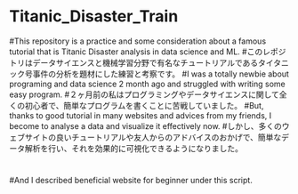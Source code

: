 # Titanic_Disaster_Train
#This repository is a practice and some consideration about a famous tutorial that is Titanic Disaster analysis in data science and ML.
#このレポジトリはデータサイエンスと機械学習分野で有名なチュートリアルであるタイタニック号事件の分析を題材にした練習と考察です。
#I was a totally newbie about programing and data science 2 month ago and struggled with writing some easy program.
#２ヶ月前の私はプログラミングやデータサイエンスに関して全くの初心者で、簡単なプログラムを書くことに苦戦していました。
#But, thanks to good tutorial in many websites and advices from my friends, I become to analyse a data and visualize it effectively now.
#しかし、多くのウェブサイトの良いチュートリアルや友人からのアドバイスのおかげで、簡単なデータ解析を行い、それを効果的に可視化できるようになりました。
#
#And I described beneficial website for beginner under this script.
#
